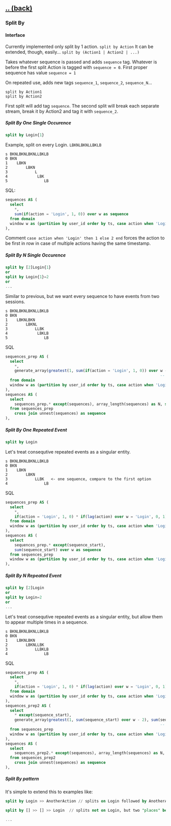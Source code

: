 ## [.. (back)](index.md)

### Split By

#### Interface

Currently implemented only split by 1 action.
`split by Action`
It can be extended, though, easily...
`split by (Action1 | Action2 | ...)`

Takes whatever sequence is passed and adds `sequence` tag. Whatever is before the first split Action is tagged
with `sequence = 0`. First proper sequence has value `sequence = 1`

On repeated use, adds new tags `sequence_1`, `sequence_2`, `sequence_N`...

```
split by Action1
split by Action2
```

First split will add tag `sequence`. The second split will break each separate stream, break it by Action2 and tag it
with `sequence_2`.

##### Split By One Single Occurence

```sql
split by Login{1}
```

Example, split on every Login.
`LBKNLBKNLLBKLB`

```
s BKNLBKNLBKNLLBKLB
0 BKN
1    LBKN
2        LBKN
3            L
4             LBK
5                LB
```

SQL:

```sql
sequences AS (
  select
    *,
    sum(if(action = 'Login', 1, 0)) over w as sequence
  from domain
  window w as (partition by user_id order by ts, case action when 'Login' then 1 else 2 end)
),
```

Comment
`case action when 'Login' then 1 else 2 end` forces the action to be first in row in case of multiple actions having the
same timestamp.

##### Split By N Single Occurence

```sql
split by [2]Login{1}
or
split by Login{1}=2
or
...
```


Similar to previous, but we want every sequence to have events from two sessions.

```
s BKNLBKNLBKNLLBKLB
0 BKN
1    LBKNLBKN
2        LBKNL
3            LLBK
4             LBKLB
5                LB
```

SQL

```sql
sequences_prep AS (
  select
    *,
    generate_array(greatest(1, sum(if(action = 'Login', 1, 0)) over w - 2), sum(if(action = 'Login', 1, 0)) over w) as sequences
                                                                    -- where 2 is number of repetitions of entry event
  from domain
  window w as (partition by user_id order by ts, case action when 'Login' then 1 else 2 end)
),
sequences AS (
  select
    sequences_prep.* except(sequences), array_length(sequences) as N, sequence
  from sequences_prep
    cross join unnest(sequences) as sequence
),
```

##### Split By One Repeated Event

```sql
split by Login
```

Let's treat consequtive repeated events as a singular entity.

```
s BKNLBKNLBKNLLBKLB
0 BKN
1    LBKN
2        LBKN
3            LLBK   <- one sequence, compare to the first option
4                LB
```

SQL

```sql
sequences_prep AS (
  select  
    *,
    if(action = 'Login', 1, 0) * if(lag(action) over w = 'Login', 0, 1) as sequence_start -- ovde NULL zeza ako je Login prvi event
  from domain
  window w as (partition by user_id order by ts, case action when 'Login' then 1 else 2 end)
),
sequences AS (
  select
    sequences_prep.* except(sequence_start),
    sum(sequence_start) over w as sequence
  from sequences_prep
  window w as (partition by user_id order by ts, case action when 'Login' then 1 else 2 end)
),
```

##### Split By N Repeated Event

```sql
split by [2]Login
or
split by Login=2
or
...
```

Let's treat consequtive repeated events as a singular entity, but allow them to appear multiple times in a sequence.

```
s BKNLBKNLBKNLLBKLB
0 BKN
1    LBKNLBKN
2        LBKNLLBK
3            LLBKLB
4                LB
```

SQL

```sql
sequences_prep AS (
  select  
    *,
    if(action = 'Login', 1, 0) * if(lag(action) over w = 'Login', 0, 1) as sequence_start -- ovde NULL zeza ako je Login prvi event
  from domain
  window w as (partition by user_id order by ts, case action when 'Login' then 1 else 2 end)
),
sequences_prep2 AS (
  select
    * except(sequence_start),
    generate_array(greatest(1, sum(sequence_start) over w - 2), sum(sequence_start) over w) as sequences
                                                                    -- where 2 is number of repetitions of entry event
  from sequences_prep
  window w as (partition by user_id order by ts, case action when 'Login' then 1 else 2 end)
),
sequences AS (
  select
    sequences_prep2.* except(sequences), array_length(sequences) as N, sequence
  from sequences_prep2
    cross join unnest(sequences) as sequence
),
```


##### Split By pattern

It's simple to extend this to examples like:

```sql
split by Login >> AnotherAction // splits on Login followed by AnotherAction

split by [] >> [] >> Login  // splits not on Login, but two "places" before

...

```
